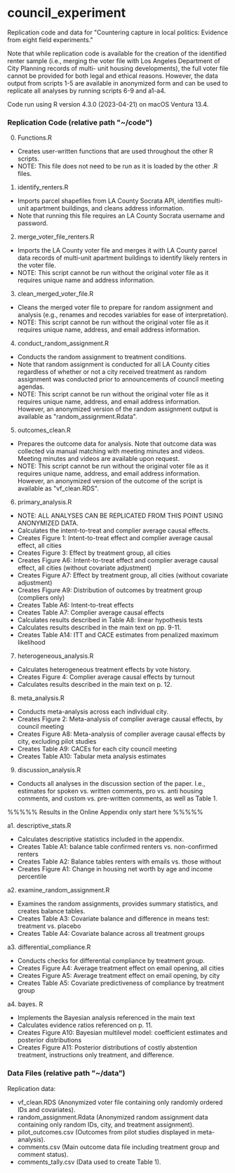 # council_experiment

Replication code and data for "Countering capture in local politics: Evidence from eight field experiments."

Note that while replication code is available for the creation of the identified renter sample (i.e., merging the voter file with Los Angeles Department of City Planning records of multi- unit housing developments), the full voter file cannot be provided for both legal and ethical reasons. However, the data output from scripts 1-5 are available in anonymized form and can be used to replicate all analyses by running scripts 6-9 and a1-a4.

Code run using R version 4.3.0 (2023-04-21) on macOS Ventura 13.4. 

### Replication Code (relative path "~/code")

0. Functions.R
- Creates user-written functions that are used throughout the other R scripts. 
- NOTE: This file does not need to be run as it is loaded by the other .R files. 

1. identify_renters.R
- Imports parcel shapefiles from LA County Socrata API, identifies multi-unit apartment buildings, and cleans address information. 
- Note that running this file requires an LA County Socrata username and password. 

2. merge_voter_file_renters.R
- Imports the LA County voter file and merges it with LA County parcel data records of multi-unit apartment buildings to identify likely renters in the voter file. 
- NOTE: This script cannot be run without the original voter file as it requires unique name and address information. 

3. clean_merged_voter_file.R
- Cleans the merged voter file to prepare for random assignment and analysis (e.g., renames and recodes variables for ease of interpretation).
- NOTE: This script cannot be run without the original voter file as it requires unique name, address, and email address information. 

4. conduct_random_assignment.R
- Conducts the random assignment to treatment conditions. 
- Note that random assignment is conducted for all LA County cities regardless of whether or not a city received treatment as random assignment was conducted prior to announcements of council meeting agendas. 
- NOTE: This script cannot be run without the original voter file as it requires unique name, address, and email address information. However, an anonymized version of the random assignment output is available as "random_assignment.Rdata".

5. outcomes_clean.R 
- Prepares the outcome data for analysis. Note that outcome data was collected via manual matching with meeting minutes and videos. Meeting minutes and videos are available upon request.
- NOTE: This script cannot be run without the original voter file as it requires unique name, address, and email address information. However, an anonymized version of the outcome of the script is available as "vf_clean.RDS".

6. primary_analysis.R
- NOTE: ALL ANALYSES CAN BE REPLICATED FROM THIS POINT USING ANONYMIZED DATA.
- Calculates the intent-to-treat and complier average causal effects.
- Creates Figure 1: Intent-to-treat effect and complier average causal effect, all cities
- Creates Figure 3: Effect by treatment group, all cities
- Creates Figure A6: Intent-to-treat effect and complier average causal effect, all cities (without covariate adjustment)
- Creates Figure A7: Effect by treatment group, all cities (without covariate adjustment)
- Creates Figure A9: Distribution of outcomes by treatment group (compliers only)
- Creates Table A6: Intent-to-treat effects
- Creates Table A7: Complier average causal effects
- Calculates results described in Table A8: linear hypothesis tests
- Calculates results described in the main text on pp. 9-11. 
- Creates Table A14: ITT and CACE estimates from penalized maximum likelihood 

7. heterogeneous_analysis.R
- Calculates heterogeneous treatment effects by vote history. 
- Creates Figure 4: Complier average causal effects by turnout
- Calculates results described in the main text on p. 12. 

8. meta_analysis.R
- Conducts meta-analysis across each individual city. 
- Creates Figure 2: Meta-analysis of complier average causal effects, by council meeting
- Creates Figure A8: Meta-analysis of complier average causal effects by city, excluding pilot studies
- Creates Table A9: CACEs for each city council meeting
- Creates Table A10: Tabular meta analysis estimates 

9. discussion_analysis.R
- Conducts all analyses in the discussion section of the paper. I.e., estimates for spoken vs. written comments, pro vs. anti housing comments, and custom vs. pre-written comments, as well as Table 1. 

%%%%% Results in the Online Appendix only start here %%%%%

a1. descriptive_stats.R
- Calculates descriptive statistics included in the appendix. 
- Creates Table A1: balance table confirmed renters vs. non-confirmed renters
- Creates Table A2: Balance tables renters with emails vs. those without
- Creates Figure A1: Change in housing net worth by age and income percentile

a2. examine_random_assignment.R
- Examines the random assignments, provides summary statistics, and creates balance tables. 
- Creates Table A3: Covariate balance and difference in means test: treatment vs. placebo
- Creates Table A4: Covariate balance across all treatment groups

a3. differential_compliance.R
- Conducts checks for differential compliance by treatment group. 
- Creates Figure A4: Average treatment effect on email opening, all cities
- Creates Figure A5: Average treatment effect on email opening, by city
- Creates Table A5: Covariate predictiveness of compliance by treatment group 

a4. bayes. R
- Implements the Bayesian analysis referenced in the main text
- Calculates evidence ratios referenced on p. 11. 
- Creates Figure A10: Bayesian multilevel model: coefficient estimates and posterior distributions 
- Creates Figure A11: Posterior distributions of costly abstention treatment, instructions only treatment, and difference. 

### Data Files (relative path "~/data")

Replication data:

- vf_clean.RDS (Anonymized voter file containing only randomly ordered IDs and covariates). 
- random_assignment.Rdata (Anonymized random assignment data containing only random IDs, city, and treatment assignment). 
- pilot_outcomes.csv (Outcomes from pilot studies displayed in meta-analysis). 
- comments.csv (Main outcome data file including treatment group and comment status).
- comments_tally.csv (Data used to create Table 1). 
